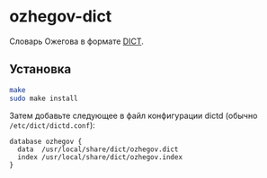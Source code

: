 # ozhegov-dict

Словарь Ожегова в формате [DICT](https://en.wikipedia.org/wiki/DICT#DICT_file_format).

## Установка

```sh
make
sudo make install
```

Затем добавьте следующее в файл конфигурации dictd (обычно `/etc/dict/dictd.conf`):

```
database ozhegov {
  data  /usr/local/share/dict/ozhegov.dict
  index /usr/local/share/dict/ozhegov.index
}
```
